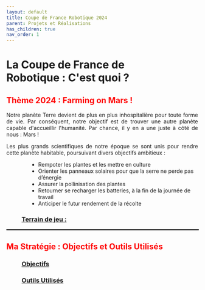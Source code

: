 ```yaml
---
layout: default
title: Coupe de France Robotique 2024
parent: Projets et Réalisations
has_children: true
nav_order: 1
---
```


<h1 style="width: 80%;"><strong>La Coupe de France de Robotique : C'est quoi ?</strong></h1>

<h2 style="color: red;"><strong> Thème 2024 : Farming on Mars !</strong></h2>

<p align="justify">Notre planète Terre devient de plus en plus inhospitalière pour toute forme de vie. Par conséquent, notre objectif est de trouver une autre planète capable d'accueillir l'humanité. Par chance, il y en a une juste à côté de nous : Mars !
</p>

<p align="justify">Les plus grands scientifiques de notre époque se sont unis pour rendre cette planète habitable, poursuivant divers objectifs ambitieux :</p>

<ul style="margin-left: 60px;">
    <li>Rempoter les plantes et les mettre en culture</li>
    <li>Orienter les panneaux solaires pour que la serre ne perde pas d’énergie </li>
    <li>Assurer la pollinisation des plantes</li>
    <li>Retourner se recharger les batteries, à la fin de la journée de travail </li>
    <li>Anticiper le futur rendement de la récolte</li>
</ul>

<h3 style="margin-left: 40px;"><u>Terrain de jeu :</u></h3>

<!--Insérer image du terrain de jeu et Clip vidéo d'un match-->

<hr style="border: 1px solid black; width: 100%; margin: 0 auto;">

<h2 style="color: red;"><strong>Ma Stratégie : Objectifs et Outils Utilisés</strong></h2>

<h3 style="margin-left: 40px;"><u>Objectifs</u></h3>

<h3 style="margin-left: 40px;"><u>Outils Utilisés</u></h3>

<!--Canva, Gimp, DaVinci, CapCut, Lightroom-->